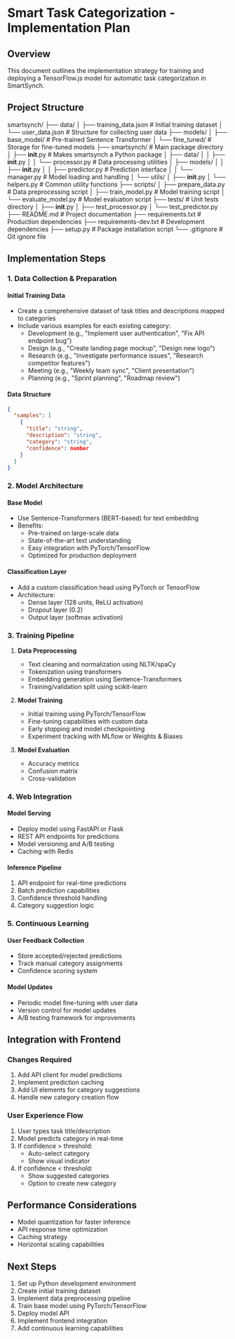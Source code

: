 # Smart Task Categorization - Implementation Plan
## Overview
This document outlines the implementation strategy for training and deploying a TensorFlow.js model for automatic task categorization in SmartSynch.

## Project Structure

smartsynch/
├── data/
│ ├── training_data.json     # Initial training dataset
│ └── user_data.json        # Structure for collecting user data
├── models/
│ ├── base_model/          # Pre-trained Sentence Transformer
│ └── fine_tuned/         # Storage for fine-tuned models
├── smartsynch/           # Main package directory
│ ├── __init__.py        # Makes smartsynch a Python package
│ ├── data/
│ │ ├── __init__.py
│ │ └── processor.py     # Data processing utilities
│ ├── models/
│ │ ├── __init__.py
│ │ ├── predictor.py    # Prediction interface
│ │ └── manager.py      # Model loading and handling
│ └── utils/
│   ├── __init__.py
│   └── helpers.py      # Common utility functions
├── scripts/
│ ├── prepare_data.py    # Data preprocessing script
│ ├── train_model.py     # Model training script
│ └── evaluate_model.py  # Model evaluation script
├── tests/              # Unit tests directory
│ ├── __init__.py
│ ├── test_processor.py
│ └── test_predictor.py
├── README.md           # Project documentation
├── requirements.txt    # Production dependencies
├── requirements-dev.txt # Development dependencies
├── setup.py           # Package installation script
└── .gitignore        # Git ignore file

## Implementation Steps

### 1. Data Collection & Preparation
#### Initial Training Data
- Create a comprehensive dataset of task titles and descriptions mapped to categories
- Include various examples for each existing category:
  - Development (e.g., "Implement user authentication", "Fix API endpoint bug")
  - Design (e.g., "Create landing page mockup", "Design new logo")
  - Research (e.g., "Investigate performance issues", "Research competitor features")
  - Meeting (e.g., "Weekly team sync", "Client presentation")
  - Planning (e.g., "Sprint planning", "Roadmap review")

#### Data Structure
```json
{
  "samples": [
    {
      "title": "string",
      "description": "string",
      "category": "string",
      "confidence": number
    }
  ]
}
```

### 2. Model Architecture
#### Base Model
- Use Sentence-Transformers (BERT-based) for text embedding
- Benefits:
  - Pre-trained on large-scale data
  - State-of-the-art text understanding
  - Easy integration with PyTorch/TensorFlow
  - Optimized for production deployment

#### Classification Layer
- Add a custom classification head using PyTorch or TensorFlow
- Architecture:
  - Dense layer (128 units, ReLU activation)
  - Dropout layer (0.2)
  - Output layer (softmax activation)

### 3. Training Pipeline
1. **Data Preprocessing**
   - Text cleaning and normalization using NLTK/spaCy
   - Tokenization using transformers
   - Embedding generation using Sentence-Transformers
   - Training/validation split using scikit-learn

2. **Model Training**
   - Initial training using PyTorch/TensorFlow
   - Fine-tuning capabilities with custom data
   - Early stopping and model checkpointing
   - Experiment tracking with MLflow or Weights & Biases

3. **Model Evaluation**
   - Accuracy metrics
   - Confusion matrix
   - Cross-validation

### 4. Web Integration
#### Model Serving
- Deploy model using FastAPI or Flask
- REST API endpoints for predictions
- Model versioning and A/B testing
- Caching with Redis

#### Inference Pipeline
1. API endpoint for real-time predictions
2. Batch prediction capabilities
3. Confidence threshold handling
4. Category suggestion logic

### 5. Continuous Learning
#### User Feedback Collection
- Store accepted/rejected predictions
- Track manual category assignments
- Confidence scoring system

#### Model Updates
- Periodic model fine-tuning with user data
- Version control for model updates
- A/B testing framework for improvements

## Integration with Frontend
### Changes Required
1. Add API client for model predictions
2. Implement prediction caching
3. Add UI elements for category suggestions
4. Handle new category creation flow

### User Experience Flow
1. User types task title/description
2. Model predicts category in real-time
3. If confidence > threshold:
   - Auto-select category
   - Show visual indicator
4. If confidence < threshold:
   - Show suggested categories
   - Option to create new category

## Performance Considerations
- Model quantization for faster inference
- API response time optimization
- Caching strategy
- Horizontal scaling capabilities

## Next Steps
1. Set up Python development environment
2. Create initial training dataset
3. Implement data preprocessing pipeline
4. Train base model using PyTorch/TensorFlow
5. Deploy model API
6. Implement frontend integration
7. Add continuous learning capabilities
